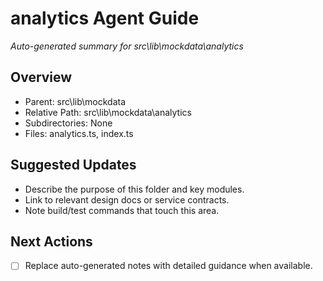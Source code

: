 ﻿# analytics Agent Guide
*Auto-generated summary for src\lib\mockdata\analytics*

## Overview
- Parent: src\lib\mockdata
- Relative Path: src\lib\mockdata\analytics
- Subdirectories: None
- Files: analytics.ts, index.ts

## Suggested Updates
- Describe the purpose of this folder and key modules.
- Link to relevant design docs or service contracts.
- Note build/test commands that touch this area.

## Next Actions
- [ ] Replace auto-generated notes with detailed guidance when available.
